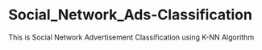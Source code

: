 # Social_Network_Ads-Classification
This is Social Network Advertisement Classification using K-NN Algorithm
